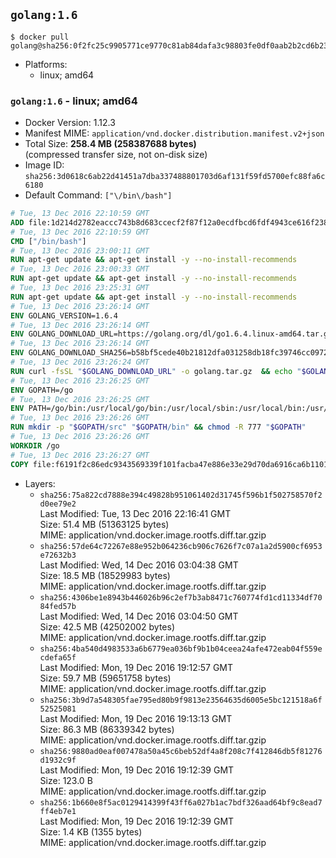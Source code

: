 ## `golang:1.6`

```console
$ docker pull golang@sha256:0f2fc25c9905771ce9770c81ab84dafa3c98803fe0df0aab2b2cd6b239193d40
```

-	Platforms:
	-	linux; amd64

### `golang:1.6` - linux; amd64

-	Docker Version: 1.12.3
-	Manifest MIME: `application/vnd.docker.distribution.manifest.v2+json`
-	Total Size: **258.4 MB (258387688 bytes)**  
	(compressed transfer size, not on-disk size)
-	Image ID: `sha256:3d0618c6ab22d41451a7dba337488801703d6af131f59fd5700efc88fa6c6180`
-	Default Command: `["\/bin\/bash"]`

```dockerfile
# Tue, 13 Dec 2016 22:10:59 GMT
ADD file:1d214d2782eaccc743b8d683ccecf2f87f12a0ecdfbcd6fdf4943ce616f23870 in / 
# Tue, 13 Dec 2016 22:10:59 GMT
CMD ["/bin/bash"]
# Tue, 13 Dec 2016 23:00:11 GMT
RUN apt-get update && apt-get install -y --no-install-recommends 		ca-certificates 		curl 		wget 	&& rm -rf /var/lib/apt/lists/*
# Tue, 13 Dec 2016 23:00:33 GMT
RUN apt-get update && apt-get install -y --no-install-recommends 		bzr 		git 		mercurial 		openssh-client 		subversion 				procps 	&& rm -rf /var/lib/apt/lists/*
# Tue, 13 Dec 2016 23:25:31 GMT
RUN apt-get update && apt-get install -y --no-install-recommends 		g++ 		gcc 		libc6-dev 		make 		pkg-config 	&& rm -rf /var/lib/apt/lists/*
# Tue, 13 Dec 2016 23:26:14 GMT
ENV GOLANG_VERSION=1.6.4
# Tue, 13 Dec 2016 23:26:14 GMT
ENV GOLANG_DOWNLOAD_URL=https://golang.org/dl/go1.6.4.linux-amd64.tar.gz
# Tue, 13 Dec 2016 23:26:14 GMT
ENV GOLANG_DOWNLOAD_SHA256=b58bf5cede40b21812dfa031258db18fc39746cc0972bc26dae0393acc377aaf
# Tue, 13 Dec 2016 23:26:24 GMT
RUN curl -fsSL "$GOLANG_DOWNLOAD_URL" -o golang.tar.gz 	&& echo "$GOLANG_DOWNLOAD_SHA256  golang.tar.gz" | sha256sum -c - 	&& tar -C /usr/local -xzf golang.tar.gz 	&& rm golang.tar.gz
# Tue, 13 Dec 2016 23:26:25 GMT
ENV GOPATH=/go
# Tue, 13 Dec 2016 23:26:25 GMT
ENV PATH=/go/bin:/usr/local/go/bin:/usr/local/sbin:/usr/local/bin:/usr/sbin:/usr/bin:/sbin:/bin
# Tue, 13 Dec 2016 23:26:26 GMT
RUN mkdir -p "$GOPATH/src" "$GOPATH/bin" && chmod -R 777 "$GOPATH"
# Tue, 13 Dec 2016 23:26:26 GMT
WORKDIR /go
# Tue, 13 Dec 2016 23:26:27 GMT
COPY file:f6191f2c86edc9343569339f101facba47e886e33e29d70da6916ca6b1101a53 in /usr/local/bin/ 
```

-	Layers:
	-	`sha256:75a822cd7888e394c49828b951061402d31745f596b1f502758570f2d0ee79e2`  
		Last Modified: Tue, 13 Dec 2016 22:16:41 GMT  
		Size: 51.4 MB (51363125 bytes)  
		MIME: application/vnd.docker.image.rootfs.diff.tar.gzip
	-	`sha256:57de64c72267e88e952b064236cb906c7626f7c07a1a2d5900cf6953e72632b3`  
		Last Modified: Wed, 14 Dec 2016 03:04:38 GMT  
		Size: 18.5 MB (18529983 bytes)  
		MIME: application/vnd.docker.image.rootfs.diff.tar.gzip
	-	`sha256:4306be1e8943b446026b96c2ef7b3ab8471c760774fd1cd11334df7084fed57b`  
		Last Modified: Wed, 14 Dec 2016 03:04:50 GMT  
		Size: 42.5 MB (42502002 bytes)  
		MIME: application/vnd.docker.image.rootfs.diff.tar.gzip
	-	`sha256:4ba540d4983533a6b6779ea036bf9b1b04ceea24afe472eab04f559ecdefa65f`  
		Last Modified: Mon, 19 Dec 2016 19:12:57 GMT  
		Size: 59.7 MB (59651758 bytes)  
		MIME: application/vnd.docker.image.rootfs.diff.tar.gzip
	-	`sha256:3b9d7a548305fae795ed80b9f9813e23564635d6005e5bc121518a6f52525081`  
		Last Modified: Mon, 19 Dec 2016 19:13:13 GMT  
		Size: 86.3 MB (86339342 bytes)  
		MIME: application/vnd.docker.image.rootfs.diff.tar.gzip
	-	`sha256:9880ad0eaf007478a50a45c6beb52df4a8f208c7f412846db5f81276d1932c9f`  
		Last Modified: Mon, 19 Dec 2016 19:12:39 GMT  
		Size: 123.0 B  
		MIME: application/vnd.docker.image.rootfs.diff.tar.gzip
	-	`sha256:1b660e8f5ac0129414399f43ff6a027b1ac7bdf326aad64bf9c8ead7ff4eb7e1`  
		Last Modified: Mon, 19 Dec 2016 19:12:39 GMT  
		Size: 1.4 KB (1355 bytes)  
		MIME: application/vnd.docker.image.rootfs.diff.tar.gzip
